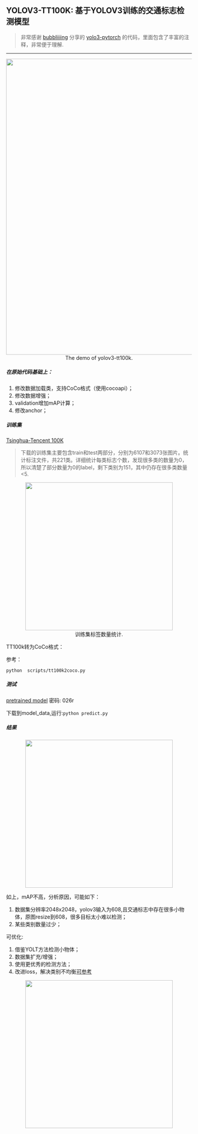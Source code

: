 ## YOLOV3-TT100K: 基于YOLOV3训练的交通标志检测模型

> 非常感谢 [bubbliiiing](https://github.com/bubbliiiing) 分享的 [yolo3-pytorch](https://github.com/bubbliiiing/yolo3-pytorch.git) 的代码，里面包含了丰富的注释，非常便于理解.

* * *

<p align="center">
<img src="results/result.gif" width="800px"/>
<br>
The demo of yolov3-tt100k.</p>

##### 在原始代码基础上：

1. 修改数据加载类，支持CoCo格式（使用cocoapi）；
2. 修改数据增强；
3. validation增加mAP计算；
4. 修改anchor；

##### 训练集

[Tsinghua-Tencent 100K](http://cg.cs.tsinghua.edu.cn/traffic-sign/)

> 下载的训练集主要包含train和test两部分，分别为6107和3073张图片。统计标注文件，共221类。详细统计每类标志个数，发现很多类的数量为0，所以清楚了部分数量为0的label，剩下类别为151，其中仍存在很多类数量<5.

<p align="center">
<img src="results/TT100_train.png" width="400px"/>
<br>
训练集标签数量统计.</p>

TT100k转为CoCo格式：

参考：

`python  scripts/tt100k2coco.py`

##### 测试

[pretrained model](https://pan.baidu.com/s/1fY1u7gacTnbOohTBpInZVw)
密码: 026r

下载到model_data,运行:`python predict.py`

##### 结果

<p align="center">
<img src="results/20210915200405.jpg" width="400px"/>
<br>

如上，mAP不高，分析原因，可能如下：

1. 数据集分辨率2048x2048，yolov3输入为608,且交通标志中存在很多小物体，原图resize到608，很多目标太小难以检测；
2. 某些类别数量过少；

可优化:

1. 借鉴YOLT方法检测小物体；
2. 数据集扩充/增强；
3. 使用更优秀的检测方法；
4. 改进loss，解决类别不均衡[可参考](pytorch_yolov3解决类别不均衡导致MAP较低的问题)


<p align="center">
<img src="results/result.png" width="400px"/>
<br>